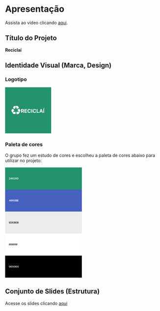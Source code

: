 # Apresentação

Assista ao vídeo clicando [aqui](https://github.com/ICEI-PUC-Minas-PMV-ADS/pmv-ads-2023-2-e4-proj-dad-t2-reciclai/blob/main/presentation/Apresenta%C3%A7ao_Final_Etapa5.mp4).

## Título do Projeto

**Reciclaí**

## Identidade Visual (Marca, Design)

### Logotipo
<img src="img/logotipo.png" width=150 height=150>

### Paleta de cores

O grupo fez um estudo de cores e escolheu a paleta de cores abaixo para utilizar no projeto:

<img src="img/palette.png" width=250>


## Conjunto de Slides (Estrutura)

Acesse os slides clicando [aqui](https://github.com/ICEI-PUC-Minas-PMV-ADS/pmv-ads-2023-2-e4-proj-dad-t2-reciclai/blob/main/presentation/Reciclai_slides_apresentacao_final.pdf)
